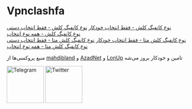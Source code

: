 # Vpnclashfa

<div>
    <a href="https://raw.githubusercontent.com/coldwater-10/Vpnclashfa/main/3in1%40vpnclashfa.yaml" style="display: inline-block;">نوع کانفیگ کلش - فقط انتخاب دستی</a>
    <a href="https://raw.githubusercontent.com/coldwater-10/Vpnclashfa/main/3in1Auto%40vpnclashfa.yaml" style="display: inline-block;">نوع کانفیگ کلش - فقط انتخاب خودکار</a>
    <a href="https://raw.githubusercontent.com/coldwater-10/Vpnclashfa/main/3in1Plus%40vpnclashfa.yaml" style="display: inline-block;">نوع کانفیگ کلش - همه نوع انتخاب</a>
</div>

<div>
    <a href="https://raw.githubusercontent.com/coldwater-10/Vpnclashfa/main/3in1Meta%40vpnclashfa.yaml" style="display: inline-block;">نوع کانفیگ کلش متا - فقط انتخاب دستی</a>
    <a href="https://raw.githubusercontent.com/coldwater-10/Vpnclashfa/main/3in1AutoMeta%40vpnclashfa.yaml" style="display: inline-block;">نوع کانفیگ کلش متا - فقط انتخاب خودکار</a>
    <a href="https://raw.githubusercontent.com/coldwater-10/Vpnclashfa/main/3in1MetaPlus%40vpnclashfa.yaml" style="display: inline-block;">نوع کانفیگ کلش متا - همه نوع انتخاب</a>
</div>

<p>منبع پروکسی‌ها از <a href="https://github.com/mahdibland/V2RayAggregator">mahdibland</a> و <a href="https://github.com/AzadNetCH">AzadNet</a> و <a href="https://github.com/LonUp">LonUp</a> تامین و خودکار بروز می‌شه</p>

<div>
    <a href="https://t.me/vpnclashfa"><img src="https://cdn.dribbble.com/users/4507400/screenshots/15420681/media/c00f77bc443cbc4ac96d138f9ac854c5.gif" alt="Telegram" width="100" height="100"></a>
    <a href="https://twitter.com/coldwater_10"><img src="https://cdn.dribbble.com/users/2652449/screenshots/14764078/media/2b620382444946ce84aac0a132c40063.gif" alt="Twitter" width="100" height="100"></a>
</div>
